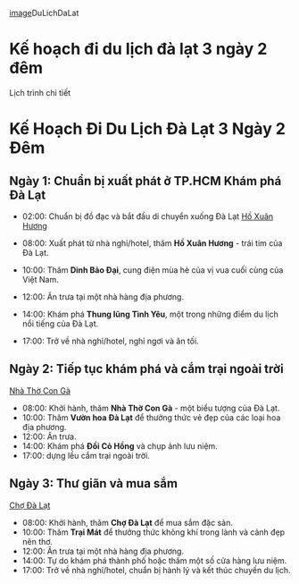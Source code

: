 [image](https://media.vneconomy.vn/w800/images/upload/2023/07/06/1688465738-grasp-the-rainy-season-travel-tips-to-da-lat.jpg)DuLichDaLat
# Kế hoạch đi du lịch đà lạt 3 ngày 2 đêm
Lịch trình chi tiết
# Kế Hoạch Đi Du Lịch Đà Lạt 3 Ngày 2 Đêm

## Ngày 1: Chuẩn bị xuất phát ở TP.HCM Khám phá Đà Lạt
- 02:00: Chuẩn bị đồ đạc và bắt đầu di chuyển xuống Đà Lạt 
[Hồ Xuân Hương](https://ik.imagekit.io/tvlk/blog/2023/01/ho-xuan-huong-da-lat-2.jpg?tr=dpr-2,w-675)

- 08:00: Xuất phát từ nhà nghỉ/hotel, thăm **Hồ Xuân Hương** - trái tim của Đà Lạt.
- 10:00: Thăm **Dinh Bảo Đại**, cung điện mùa hè của vị vua cuối cùng của Việt Nam.
- 12:00: Ăn trưa tại một nhà hàng địa phương.
- 14:00: Khám phá **Thung lũng Tình Yêu**, một trong những điểm du lịch nổi tiếng của Đà Lạt.
- 17:00: Trở về nhà nghỉ/hotel, nghỉ ngơi và ăn tối.

## Ngày 2: Tiếp tục khám phá và cắm trại ngoài trời 

[Nhà Thờ Con Gà](https://motogo.vn/wp-content/uploads/2020/02/nha-tho-con-ga-da-lat-2.jpg)

- 08:00: Khởi hành, thăm **Nhà Thờ Con Gà** - một biểu tượng của Đà Lạt.
- 10:00: Thăm **Vườn hoa Đà Lạt** để thưởng thức vẻ đẹp của các loại hoa địa phương.
- 12:00: Ăn trưa.
- 14:00: Khám phá **Đồi Cỏ Hồng** và chụp ảnh lưu niệm.
- 17:00: dựng lều cắm trại ngoài trời.

## Ngày 3: Thư giãn và mua sắm

[Chợ Đà Lạt](https://i1-dulich.vnecdn.net/2020/12/09/choamphu3-4700-1607489744.jpg?w=1020&h=0&q=100&dpr=1&fit=crop&s=zZV74ka1PMHRIY8Jv5I3tw)

- 08:00: Khởi hành, thăm **Chợ Đà Lạt** để mua sắm đặc sản.
- 10:00: Thăm **Trại Mát** để thưởng thức không khí trong lành và cảnh đẹp nên thơ.
- 12:00: Ăn trưa tại một nhà hàng địa phương.
- 14:00: Tự do khám phá thành phố hoặc thăm một số cửa hàng lưu niệm.
- 17:00: Trở về nhà nghỉ/hotel, chuẩn bị hành lý và kết thúc chuyến du lịch.



